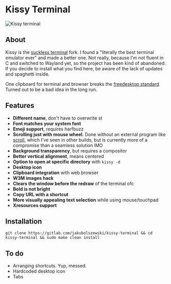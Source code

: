 # Kissy Terminal

![Kissy terminal](https://i.postimg.cc/1RNFRP5F/kissy.jpg "kissy terminal")

## About

Kissy is the [suckless terminal](https://st.suckless.org/) fork. I found a "literally the best terminal emulator ever" and made a better one. Not really, because I'm not fluent in C and switched to Wayland yet, so the project has been kind of abandoned. If you decide to install what you find here, be aware of the lack of updates and spaghetti inside.

One clipboard for terminal and browser breaks the [freedesktop standard](http://standards.freedesktop.org/clipboards-spec/clipboards-latest.txt). Turned out to be a bad idea in the long run.

## Features

- **Different name**, don't have to overwrite st
- **Font matches your system font**
- **Emoji support**, requires harfbuzz
- **Scrolling just with mouse wheel**. Done without an external program like [scroll](https://tools.suckless.org/scroll/), which I've seen in other builds, but is currently more of a compromise than a seamless solution IMO
- **Background transparency**, but requires a compositor
- **Better vertical alignment**, means centered
- **Option to open at specific directory** with `kissy -d`
- **Desktop icon**
- **Clipboard integration** with web browser
- **W3M images hack**
- **Clears the window before the redraw** of the terminal ofc
- **Bold is not bright**
- **Copy URL with a shortcut**
- **More visually appealing text selection** while using mouse/touchpad
- **Xresources support**

## Installation

```
git clone https://gitlab.com/jakubolszewski/kissy-terminal && cd kissy-terminal && sudo make clean install
```

## To do

- Arranging shortcuts. Yup, messed.
- Hardcoded desktop icon
- Tabs
